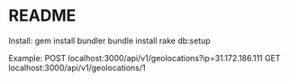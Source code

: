 # README

Install:
gem install bundler
bundle install
rake db:setup

Example:
POST localhost:3000/api/v1/geolocations?ip=31.172.186.111
GET localhost:3000/api/v1/geolocations/1